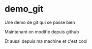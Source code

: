 # demo_git

Une demo de git qui se passe bien

Maintenant on modifie depuis github

Et aussi depuis ma machine et c'est cool
